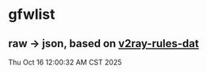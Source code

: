 # gfwlist
## raw -> json, based on [v2ray-rules-dat](https://github.com/Loyalsoldier/v2ray-rules-dat)
Thu Oct 16 12:00:32 AM CST 2025

